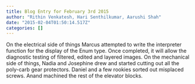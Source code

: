 ```yaml
---
title: Blog Entry for February 3rd 2015
author: "Rithin Venkatesh, Hari Senthilkumar, Aarushi Shah"
date: "2015-02-04T01:50:14.517Z"
categories: []
---
```


On the electrical side of things Marcus attempted to write the interpreter function for the display of the Enum type. Once completed, it will allow the diagnostic testing of filtered, edited and layered images. On the mechanical side of things, Nadia and Josephine drew and started cutting out all the poly-carb gear protectors. Daniel and a few rookies sorted out misplaced screws. Anand machined the rest of the elevator blocks.
